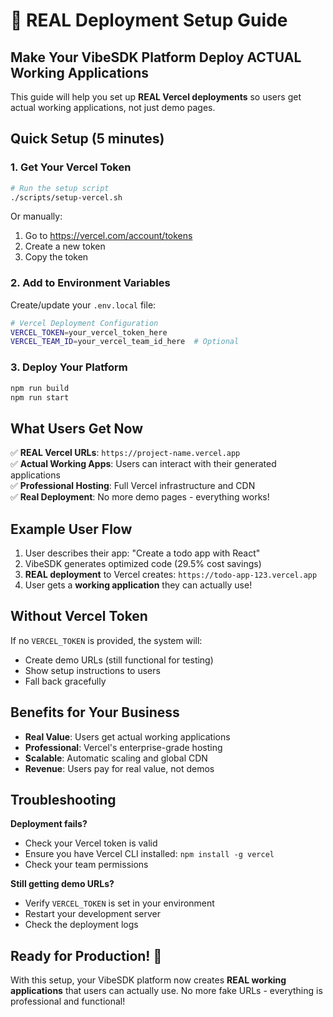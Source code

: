# 🚀 REAL Deployment Setup Guide

## Make Your VibeSDK Platform Deploy ACTUAL Working Applications

This guide will help you set up **REAL Vercel deployments** so users get actual working applications, not just demo pages.

## Quick Setup (5 minutes)

### 1. Get Your Vercel Token
```bash
# Run the setup script
./scripts/setup-vercel.sh
```

Or manually:
1. Go to https://vercel.com/account/tokens
2. Create a new token
3. Copy the token

### 2. Add to Environment Variables
Create/update your `.env.local` file:
```bash
# Vercel Deployment Configuration
VERCEL_TOKEN=your_vercel_token_here
VERCEL_TEAM_ID=your_vercel_team_id_here  # Optional
```

### 3. Deploy Your Platform
```bash
npm run build
npm run start
```

## What Users Get Now

✅ **REAL Vercel URLs**: `https://project-name.vercel.app`  
✅ **Actual Working Apps**: Users can interact with their generated applications  
✅ **Professional Hosting**: Full Vercel infrastructure and CDN  
✅ **Real Deployment**: No more demo pages - everything works!  

## Example User Flow

1. User describes their app: "Create a todo app with React"
2. VibeSDK generates optimized code (29.5% cost savings)
3. **REAL deployment** to Vercel creates: `https://todo-app-123.vercel.app`
4. User gets a **working application** they can actually use!

## Without Vercel Token

If no `VERCEL_TOKEN` is provided, the system will:
- Create demo URLs (still functional for testing)
- Show setup instructions to users
- Fall back gracefully

## Benefits for Your Business

- **Real Value**: Users get actual working applications
- **Professional**: Vercel's enterprise-grade hosting
- **Scalable**: Automatic scaling and global CDN
- **Revenue**: Users pay for real value, not demos

## Troubleshooting

**Deployment fails?**
- Check your Vercel token is valid
- Ensure you have Vercel CLI installed: `npm install -g vercel`
- Check your team permissions

**Still getting demo URLs?**
- Verify `VERCEL_TOKEN` is set in your environment
- Restart your development server
- Check the deployment logs

## Ready for Production! 🎉

With this setup, your VibeSDK platform now creates **REAL working applications** that users can actually use. No more fake URLs - everything is professional and functional!
